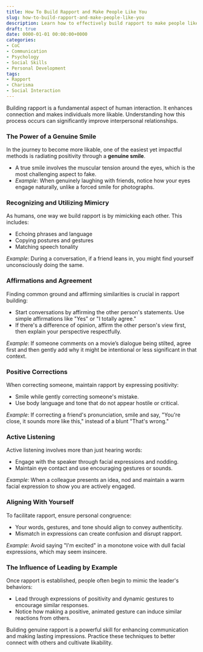 ```yaml
---
title: How To Build Rapport and Make People Like You
slug: how-to-build-rapport-and-make-people-like-you
description: Learn how to effectively build rapport to make people like you using techniques exemplified by Bruce Lee.
draft: true
date: 0000-01-01 00:00:00+0000
categories:
- CoC
- Communication
- Psychology
- Social Skills
- Personal Development
tags:
- Rapport
- Charisma
- Social Interaction
---
```


Building rapport is a fundamental aspect of human interaction. It enhances connection and makes individuals more likable. Understanding how this process occurs can significantly improve interpersonal relationships.

### The Power of a Genuine Smile

In the journey to become more likable, one of the easiest yet impactful methods is radiating positivity through a **genuine smile**.

- A true smile involves the muscular tension around the eyes, which is the most challenging aspect to fake.
- *Example*: When genuinely laughing with friends, notice how your eyes engage naturally, unlike a forced smile for photographs.

### Recognizing and Utilizing Mimicry

As humans, one way we build rapport is by mimicking each other. This includes:

- Echoing phrases and language
- Copying postures and gestures
- Matching speech tonality

*Example*: During a conversation, if a friend leans in, you might find yourself unconsciously doing the same.

### Affirmations and Agreement

Finding common ground and affirming similarities is crucial in rapport building:

- Start conversations by affirming the other person's statements. Use simple affirmations like "Yes" or "I totally agree."
- If there's a difference of opinion, affirm the other person's view first, then explain your perspective respectfully.

*Example*: If someone comments on a movie’s dialogue being stilted, agree first and then gently add why it might be intentional or less significant in that context.

### Positive Corrections

When correcting someone, maintain rapport by expressing positivity:

- Smile while gently correcting someone's mistake.
- Use body language and tone that do not appear hostile or critical.

*Example*: If correcting a friend's pronunciation, smile and say, "You're close, it sounds more like this," instead of a blunt "That's wrong."

### Active Listening

Active listening involves more than just hearing words:

- Engage with the speaker through facial expressions and nodding.
- Maintain eye contact and use encouraging gestures or sounds.

*Example*: When a colleague presents an idea, nod and maintain a warm facial expression to show you are actively engaged.

### Aligning With Yourself

To facilitate rapport, ensure personal congruence:

- Your words, gestures, and tone should align to convey authenticity.
- Mismatch in expressions can create confusion and disrupt rapport.

*Example*: Avoid saying "I'm excited" in a monotone voice with dull facial expressions, which may seem insincere.

### The Influence of Leading by Example

Once rapport is established, people often begin to mimic the leader's behaviors:

- Lead through expressions of positivity and dynamic gestures to encourage similar responses.
- Notice how making a positive, animated gesture can induce similar reactions from others.

Building genuine rapport is a powerful skill for enhancing communication and making lasting impressions. Practice these techniques to better connect with others and cultivate likability.

